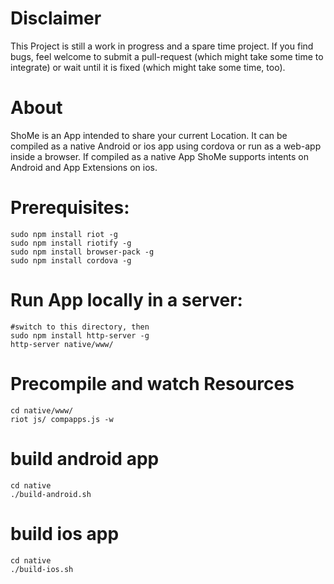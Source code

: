 # Disclaimer
This Project is still a work in progress and a spare time project. If you find bugs, feel welcome to submit a pull-request (which might take some time to integrate) or wait until it is fixed (which might take some time, too).

# About
ShoMe is an App intended to share your current Location. It can be compiled as a native Android or ios app using cordova or run as a web-app inside a browser. If compiled as a native App ShoMe supports intents on Android and App Extensions on ios.

# Prerequisites:
	sudo npm install riot -g
	sudo npm install riotify -g
	sudo npm install browser-pack -g
	sudo npm install cordova -g

# Run App locally in a server:
	#switch to this directory, then
	sudo npm install http-server -g
	http-server native/www/

# Precompile and watch Resources
	cd native/www/
	riot js/ compapps.js -w

# build android app
	cd native
	./build-android.sh

# build ios app
	cd native
	./build-ios.sh

